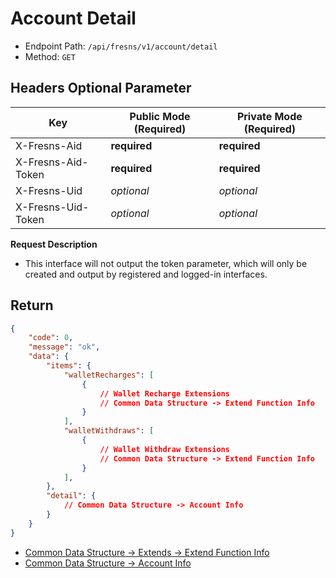 # Account Detail

- Endpoint Path: `/api/fresns/v1/account/detail`
- Method: `GET`

## Headers Optional Parameter

| Key | Public Mode (Required) | Private Mode (Required) |
| --- | --- | --- |
| X-Fresns-Aid | **required** | **required** |
| X-Fresns-Aid-Token | **required** | **required** |
| X-Fresns-Uid | *optional* | *optional* |
| X-Fresns-Uid-Token | *optional* | *optional* |

**Request Description**

- This interface will not output the token parameter, which will only be created and output by registered and logged-in interfaces.

## Return

```json
{
    "code": 0,
    "message": "ok",
    "data": {
        "items": {
            "walletRecharges": [
                {
                    // Wallet Recharge Extensions
                    // Common Data Structure -> Extend Function Info
                }
            ],
            "walletWithdraws": [
                {
                    // Wallet Withdraw Extensions
                    // Common Data Structure -> Extend Function Info
                }
            ],
        },
        "detail": {
            // Common Data Structure -> Account Info
        }
    }
}
```

- [Common Data Structure -> Extends -> Extend Function Info](../../reference/data/extends.md#extend-function-info)
- [Common Data Structure -> Account Info](../../reference/data/account.md)
